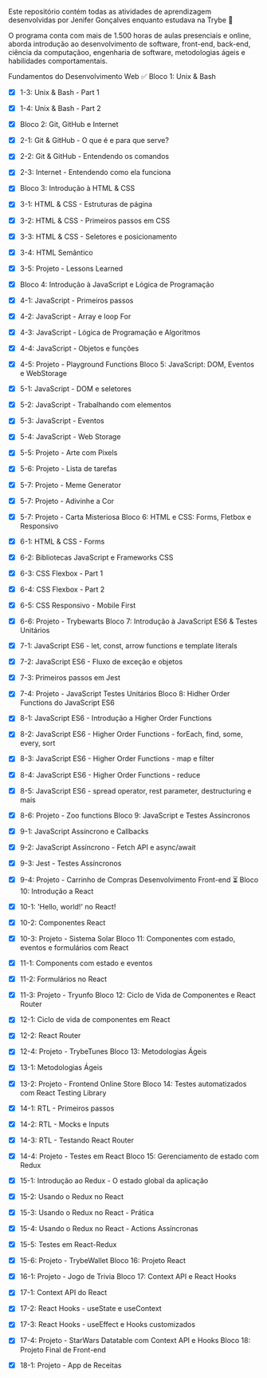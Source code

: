 Este repositório contém todas as atividades de aprendizagem desenvolvidas por Jenifer Gonçalves enquanto estudava na Trybe 🚀


O programa conta com mais de 1.500 horas de aulas presenciais e online, aborda introdução ao desenvolvimento de software, front-end, back-end, ciência da computaçãoo, engenharia de software, metodologias ágeis e habilidades comportamentais.

Fundamentos do Desenvolvimento Web ✅
Bloco 1: Unix & Bash
- [X] 1-3: Unix & Bash - Part 1
- [X] 1-4: Unix & Bash - Part 2
- [X] Bloco 2: Git, GitHub e Internet
- [X] 2-1: Git & GitHub - O que é e para que serve?
- [X] 2-2: Git & GitHub - Entendendo os comandos
- [X] 2-3: Internet - Entendendo como ela funciona
- [X] Bloco 3: Introdução à HTML & CSS
- [X] 3-1: HTML & CSS - Estruturas de página
- [X] 3-2: HTML & CSS - Primeiros passos em CSS
- [X] 3-3: HTML & CSS - Seletores e posicionamento
- [X] 3-4: HTML Semântico
- [X] 3-5: Projeto - Lessons Learned
- [X] Bloco 4: Introdução à JavaScript e Lógica de Programação
- [X] 4-1: JavaScript - Primeiros passos
- [X] 4-2: JavaScript - Array e loop For
- [X] 4-3: JavaScript - Lógica de Programação e Algoritmos
- [X] 4-4: JavaScript - Objetos e funções
- [X] 4-5: Projeto - Playground Functions
Bloco 5: JavaScript: DOM, Eventos e WebStorage
- [X] 5-1: JavaScript - DOM e seletores
- [X] 5-2: JavaScript - Trabalhando com elementos
- [X] 5-3: JavaScript - Eventos
- [X] 5-4: JavaScript - Web Storage
- [X] 5-5: Projeto - Arte com Pixels
- [X] 5-6: Projeto - Lista de tarefas
- [X] 5-7: Projeto - Meme Generator
- [X] 5-7: Projeto - Adivinhe a Cor
- [X] 5-7: Projeto - Carta Misteriosa
Bloco 6: HTML e CSS: Forms, Fletbox e Responsivo
- [X] 6-1: HTML & CSS - Forms
- [X] 6-2: Bibliotecas JavaScript e Frameworks CSS
- [X] 6-3: CSS Flexbox - Part 1
- [X] 6-4: CSS Flexbox - Part 2
- [X] 6-5: CSS Responsivo - Mobile First
- [X] 6-6: Projeto - Trybewarts
Bloco 7: Introdução à JavaScript ES6 & Testes Unitários
- [X] 7-1: JavaScript ES6 - let, const, arrow functions e template literals
- [X] 7-2: JavaScript ES6 - Fluxo de exceção e objetos
- [X] 7-3: Primeiros passos em Jest
- [X] 7-4: Projeto - JavaScript Testes Unitários
Bloco 8: Hidher Order Functions do JavaScript ES6
- [X] 8-1: JavaScript ES6 - Introdução a Higher Order Functions
- [X] 8-2: JavaScript ES6 - Higher Order Functions - forEach, find, some, every, sort
- [X] 8-3: JavaScript ES6 - Higher Order Functions - map e filter
- [X] 8-4: JavaScript ES6 - Higher Order Functions - reduce
- [X] 8-5: JavaScript ES6 - spread operator, rest parameter, destructuring e mais
- [X] 8-6: Projeto - Zoo functions
Bloco 9: JavaScript e Testes Assíncronos
- [X] 9-1: JavaScript Assíncrono e Callbacks
- [X] 9-2: JavaScript Assíncrono - Fetch API e async/await
- [X] 9-3: Jest - Testes Assíncronos
- [X] 9-4: Projeto - Carrinho de Compras
Desenvolvimento Front-end ⏳
Bloco 10: Introdução a React
- [X] 10-1: 'Hello, world!' no React!
- [X] 10-2: Componentes React
- [X] 10-3: Projeto - Sistema Solar
Bloco 11: Componentes com estado, eventos e formulários com React
- [X] 11-1: Components com estado e eventos
- [X] 11-2: Formulários no React
- [X] 11-3: Projeto - Tryunfo
Bloco 12: Ciclo de Vida de Componentes e React Router
- [X] 12-1: Ciclo de vida de componentes em React
- [X] 12-2: React Router
- [X] 12-4: Projeto - TrybeTunes
Bloco 13: Metodologias Ágeis
- [X] 13-1: Metodologias Ágeis
- [X] 13-2: Projeto - Frontend Online Store
Bloco 14: Testes automatizados com React Testing Library
- [X] 14-1: RTL - Primeiros passos
- [X] 14-2: RTL - Mocks e Inputs
- [X] 14-3: RTL - Testando React Router
- [X] 14-4: Projeto - Testes em React
Bloco 15: Gerenciamento de estado com Redux
- [X] 15-1: Introdução ao Redux - O estado global da aplicação
- [X] 15-2: Usando o Redux no React
- [X] 15-3: Usando o Redux no React - Prática
- [X] 15-4: Usando o Redux no React - Actions Assíncronas
- [X] 15-5: Testes em React-Redux
- [X] 15-6: Projeto - TrybeWallet
Bloco 16: Projeto React
- [X] 16-1: Projeto - Jogo de Trivia
Bloco 17: Context API e React Hooks
- [X] 17-1: Context API do React
- [X] 17-2: React Hooks - useState e useContext
- [X] 17-3: React Hooks - useEffect e Hooks customizados
- [X] 17-4: Projeto - StarWars Datatable com Context API e Hooks
Bloco 18: Projeto Final de Front-end
- [X] 18-1: Projeto - App de Receitas


